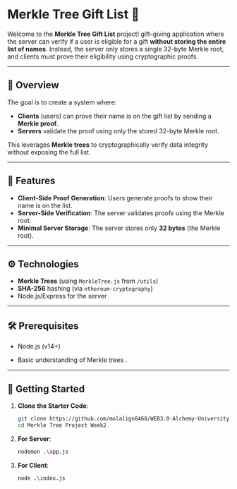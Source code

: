 # Merkle Tree Gift List 🎁

Welcome to the **Merkle Tree Gift List** project! gift-giving application where the server can verify if a user is eligible for a gift **without storing the entire list of names**. Instead, the server only stores a single 32-byte Merkle root, and clients must prove their eligibility using cryptographic proofs.

---

## 📖 Overview

The goal is to create a system where:

- **Clients** (users) can prove their name is on the gift list by sending a **Merkle proof**.
- **Servers** validate the proof using only the stored 32-byte Merkle root.

This leverages **Merkle trees** to cryptographically verify data integrity without exposing the full list.

---

## 🚀 Features

- **Client-Side Proof Generation**: Users generate proofs to show their name is on the list.
- **Server-Side Verification**: The server validates proofs using the Merkle root.
- **Minimal Server Storage**: The server stores only **32 bytes** (the Merkle root).

---

## ⚙️ Technologies

- **Merkle Trees** (using `MerkleTree.js` from `/utils`)
- **SHA-256** hashing (via `ethereum-cryptography`)
- Node.js/Express for the server

---

## 🛠️ Prerequisites

- Node.js (v14+)

- Basic understanding of Merkle trees .

---

## 🏁 Getting Started

1. **Clone the Starter Code**:
   ```bash
   git clone https://github.com/molalign8468/WEB3.0-Alchemy-University-Bootcamp.git
   cd Merkle Tree Project Week2
   ```
2. **For Server**:

   ```bash
   nodemon .\app.js

   ```

3. **For Client**:

   ```bash
   node .\index.js
   ```
